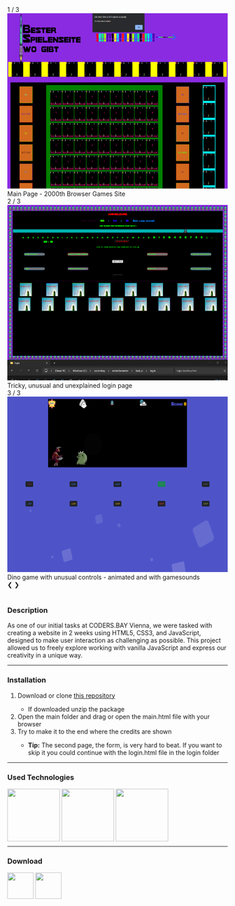 <link rel="stylesheet" href="./projects.css">

<div class="card d-flex">
  <div class="f-row">
    <div class="f-column f-column-left">
    <!-- Slideshow container -->
      <div class="slideshow-container">
        <!-- Full-width images with number and caption text -->
        <div class="mySlides fade">
          <div class="numbertext">1 / 3</div>
          <img class="car-img" id="img1" src="../../img/badui/main.png" style="width:100%" width="400px" height="400px" onclick="enlargeImg('img1')">
          <div class="caption">Main Page - 2000th Browser Games Site</div>
        </div>
        <div class="mySlides fade">
          <div class="numbertext">2 / 3</div>
          <img class="car-img" id="img2" src="../../img/badui/login.png" style="width:100%" width="400px" height="400px" onclick="enlargeImg('img2')">
          <div class="caption">Tricky, unusual and unexplained login page</div>
        </div>
        <div class="mySlides fade">
          <div class="numbertext">3 / 3</div>
          <img class="car-img" id="img3" src="../../img/badui/game.png" style="width:100%" width="400px" height="400px" onclick="enlargeImg('img3')">
          <div class="caption">Dino game with unusual controls - animated and with gamesounds</div>
        </div>
        <!-- Next and previous buttons -->
      <a class="prev" onclick="plusSlides(-1)">&#10094;</a>
      <a class="next" onclick="plusSlides(1)">&#10095;</a>
      </div>
      <br>
      <!-- The dots/circles -->
      <div style="text-align:center">
        <span class="dot" onclick="currentSlide(1)"></span>
        <span class="dot" onclick="currentSlide(2)"></span>
        <span class="dot" onclick="currentSlide(3)"></span>
      </div>
    </div>
    <div class="f-column f-column-right">
        <h3 id="desc-sub" class="subtitle">Description</h3>
    <p class="description">
      As one of our initial tasks at CODERS.BAY Vienna, we were tasked with creating a website in 2 weeks using HTML5, CSS3, and JavaScript, designed to make user interaction as challenging as possible. This project allowed us to freely explore working with vanilla JavaScript and express our creativity in a unique way.
    </p>
    </div>
  </div>
</div>

<hr style="margin-top: 0.5rem; margin-bottom: 0.5rem;" />

<div class="card d-flex">
  <div class=f-col>
    <div class="f-row">
        <h3 id="inst-sub" class="subtitle">Installation</h3>
    </div>
    <div class="f-row">
        <ol class="description">
            <li>Download or clone <a href="https://gitlab.com/andiblup/bad_ui">this repository</a></li>
            <ul>
                <li>If downloaded unzip the package</li>
            </ul>
            <li>Open the main folder and drag or open the main.html file with your browser</li>
            <li>Try to make it to the end where the credits are shown</li>
            <ul>
            <li><b>Tip:</b> The second page, the form, is very hard to beat. If you want to skip it you could continue with the login.html file in the login folder</li>
            </ul>
        </ol>
    </div>
  </div>
</div>

<hr style="margin-top: 0.5rem; margin-bottom: 0.5rem;" />

<!-- <div class="card d-flex">
  <div class=f-col>
    <div class="f-row">
        <h3 id="tech-sub" class="subtitle">Used Technologies</h3>
    </div>
    <div class="f-row-around">
        <img src="https://cdn.jsdelivr.net/gh/devicons/devicon/icons/html5/html5-original.svg" width="120px" height="120px"/>
        <img src="https://cdn.jsdelivr.net/gh/devicons/devicon/icons/css3/css3-original.svg" width="120px" height="120px"/>
        <img src="https://cdn.jsdelivr.net/gh/devicons/devicon/icons/javascript/javascript-original.svg" width="120px" height="120px"/>
    </div>
    <div id="down-sub" class="f-row">
        <h3 class="subtitle">Download</h3>
    </div>
    <div class="f-row-around">
        <a href="https://gitlab.com/andiblup/bad_ui"><img src="https://cdn.jsdelivr.net/gh/devicons/devicon/icons/gitlab/gitlab-original.svg" width="120px" height="120px"/></a>
        <a href="https://gitlab.com/andiblup/bad_ui"><img src="https://cdn.jsdelivr.net/gh/devicons/devicon/icons/github/github-original.svg" width="120px" height="120px"/></a>
    </div>
  </div>
</div>

<hr style="margin-top: 0.5rem; margin-bottom: 0.5rem;" /> -->

<div class="card d-flex">
  <div class=f-col>
    <div class="f-row">
        <h3 id="tech-sub" class="subtitle">Used Technologies</h3>
    </div>
    <div class="f-row-around">
        <img src="https://cdn.jsdelivr.net/gh/devicons/devicon/icons/html5/html5-original.svg" width="120px" height="120px"/>
        <img src="https://cdn.jsdelivr.net/gh/devicons/devicon/icons/css3/css3-original.svg" width="120px" height="120px"/>
        <img src="https://cdn.jsdelivr.net/gh/devicons/devicon/icons/javascript/javascript-original.svg" width="120px" height="120px"/>
    </div>
    
  </div>
</div>

<hr style="margin-top: 0.5rem; margin-bottom: 0.5rem;" />

<div class="card d-flex">
  <div class=f-col>
<div id="down-sub-2" class="f-row">
        <h3 id="down-sub-3" class="subtitle">Download</h3>
    </div>
    <div class="f-row-around">
        <a href="https://gitlab.com/andiblup/bad_ui"><img src="https://cdn.jsdelivr.net/gh/devicons/devicon/icons/gitlab/gitlab-original.svg" width="60px" height="60px"/></a>
        <a href="https://gitlab.com/andiblup/bad_ui"><img src="https://cdn.jsdelivr.net/gh/devicons/devicon/icons/github/github-original.svg" width="60px" height="60px"/></a>
    </div>
</div>
</div>

<script>
  let slideIndex = 1;
  //let slides = document.getElementsByClassName("mySlides");
showSlides(slideIndex);

// Next/previous controls
function plusSlides(n) {
  showSlides(slideIndex += n);
}

// Thumbnail image controls
function currentSlide(n) {
  showSlides(slideIndex = n);
}

function showSlides(n) {
  let i;
  let slides = document.getElementsByClassName("mySlides");
  let dots = document.getElementsByClassName("dot");
  if (n > slides.length) {slideIndex = 1}
  if (n < 1) {slideIndex = slides.length}
  for (i = 0; i < slides.length; i++) {
    slides[i].style.display = "none";
  }
  for (i = 0; i < dots.length; i++) {
    dots[i].className = dots[i].className.replace(" active", "");
  }
  slides[slideIndex-1].style.display = "block";
  dots[slideIndex-1].className += " active";
}

let imgIsBig = false;
let next = document.getElementsByClassName("next");
let prev = document.getElementsByClassName("prev");
let caption = document.getElementsByClassName("caption");
let numbertext = document.getElementsByClassName("numbertext");

function enlargeImg(id) {
    if (imgIsBig) {
        resetImg(id);
        imgIsBig = false;
        //console.log(numbertext);
        for (let element of numbertext) {
          element.style.display = "block"
        }
        for (let element of caption) {
          element.style.display = "block"
        }
        for (let element of prev) {
          element.style.display = "block"
        }
        for (let element of next) {
          element.style.display = "block"
        }
        
        // numbertext.style.display = "block";
        // next.style.display = "block";
        // prev.style.display = "block";
        // caption.style.display = "block";
    } else {
        img = document.getElementById(id);
        img.style.transform = "scale(2.5)";
        img.style.transition = "transform 0.25s ease";
        //img.style.marginTop = "5rem";
        imgIsBig = true;

        for (let element of numbertext) {
          element.style.display = "none"
        }
        for (let element of caption) {
          element.style.display = "none"
        }
        for (let element of prev) {
          element.style.display = "none"
        }
        for (let element of next) {
          element.style.display = "none"
        }

        // slides[slideIndex-1].style.transform = "scale(3)";
        // slides[slideIndex-1].style.transition = "transform 0.25s ease";
        // slides[slideIndex-1].style.marginTop = "5rem";
        // imgIsBig = true;
        // next.style.display = "none";
        // prev.style.display = "none";
        // caption.style.display = "none";

    }
    
}
function resetImg(id) {
    img = document.getElementById(id);
    img.style.transform = "scale(1)";
    img.style.transition = "transform 0.25s ease";
    //img.style.marginTop = "0rem";
    
    // img = document.getElementById(id);
    // slides[slideIndex-1].style.transform = "scale(1)";
    // slides[slideIndex-1].style.transition = "transform 0.25s ease";
    }
</script>
